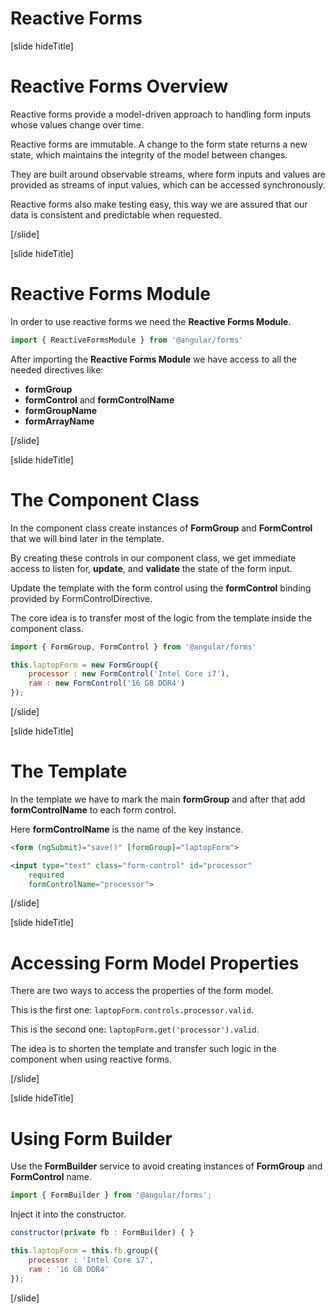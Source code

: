 # Reactive Forms

[slide hideTitle]

# Reactive Forms Overview

Reactive forms provide a model-driven approach to handling form inputs whose values change over time.

Reactive forms are immutable. A change to the form state returns a new state, which maintains the integrity of the model between changes. 

They are built around observable streams, where form inputs and values are provided as streams of input values, which can be accessed synchronously.

Reactive forms also make testing easy, this way we are assured that our data is consistent and predictable when requested.

[/slide]

[slide hideTitle]

# Reactive Forms Module

In order to use reactive forms we need the **Reactive Forms Module**.

```js
import { ReactiveFormsModule } from '@angular/forms'
```

After importing the **Reactive Forms Module** we have access to all the needed directives like:
- **formGroup**
- **formControl** and **formControlName**
- **formGroupName**
- **formArrayName**

[/slide]

[slide hideTitle]

# The Component Class

In the component class create instances of **FormGroup** and **FormControl** that we will bind later in the template.

By creating these controls in our component class, we get immediate access to listen for, **update**, and **validate** the state of the form input.

Update the template with the form control using the **formControl** binding provided by FormControlDirective.

The core idea is to transfer most of the logic from the template inside the component class.

```js
import { FormGroup, FormControl } from '@angular/forms'
```

```js
this.laptopForm = new FormGroup({
    processor : new FormControl('Intel Core i7'),
    ram : new FormControl('16 GB DDR4')
});
```

[/slide]

[slide hideTitle]

# The Template

In the template we have to mark the main **formGroup** and after that add **formControlName** to each form control.

Here **formControlName** is the name of the key instance.

```html
<form (ngSubmit)="save()" [formGroup]="laptopForm">
```

```html
<input type="text" class="form-control" id="processor"
    required
    formControlName="processor">
```

[/slide]

[slide hideTitle]

# Accessing Form Model Properties

There are two ways to access the properties of the form model.

This is the first one: `laptopForm.controls.processor.valid`.

This is the second one: `laptopForm.get('processor').valid`.

The idea is to shorten the template and transfer such logic in the component when using reactive forms.

[/slide]

[slide hideTitle]

# Using Form Builder

Use the **FormBuilder** service to avoid creating instances of **FormGroup** and **FormControl** name.

```js
import { FormBuilder } from '@angular/forms';
```

Inject it into the constructor.

```js
constructor(private fb : FormBuilder) { }
```

```js
this.laptopForm = this.fb.group({
    processor : 'Intel Core i7',
    ram : '16 GB DDR4'
});
```

[/slide]